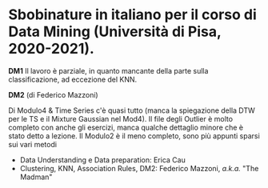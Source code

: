 <h1>Sbobinature in italiano per il corso di Data Mining (Università di Pisa, 2020-2021).</h1>

**DM1**
Il lavoro è parziale, in quanto mancante della parte sulla classificazione, ad eccezione del KNN.

**DM2** (di Federico Mazzoni)

Di Modulo4 & Time Series c'è quasi tutto (manca la spiegazione della DTW per le TS e il Mixture Gaussian nel Mod4). Il file degli Outlier è molto completo con anche gli esercizi, manca qualche dettaglio minore che è stato detto a lezione. Il Modulo2 è il meno completo, sono più appunti sparsi sui vari metodi

- Data Understanding e Data preparation: Erica Cau
- Clustering, KNN, Association Rules, DM2: Federico Mazzoni, _a.k.a._ "The Madman"
